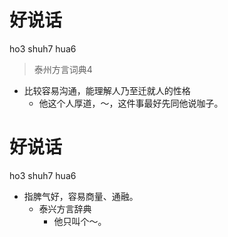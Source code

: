 # 好说话
ho3 shuh7 hua6
> 泰州方言词典4
- 比较容易沟通，能理解人乃至迁就人的性格
  - 他这个人厚道，～，这件事最好先同他说咖子。

# 好说话
ho3 shuh7 hua6
+ 指脾气好，容易商量、通融。
  * 泰兴方言辞典
    - 他只叫个～。
